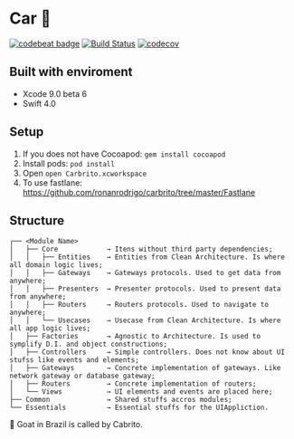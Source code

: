 # Car 🐐
[![codebeat badge](https://codebeat.co/badges/40a7d80d-a468-42d6-8061-9ca01e426aeb)](https://codebeat.co/projects/github-com-ronanrodrigo-carbrito-master) [![Build Status](https://www.bitrise.io/app/6e4614b5869bfc76/status.svg?token=_Qi9Zsdhv-akGBa0PPg4Eg&branch=master)](https://www.bitrise.io/app/6e4614b5869bfc76) [![codecov](https://codecov.io/gh/ronanrodrigo/carbrito/branch/master/graph/badge.svg)](https://codecov.io/gh/ronanrodrigo/carbrito)

## Built with enviroment
- Xcode 9.0 beta 6
- Swift 4.0

## Setup
1. If you does not have Cocoapod: `gem install cocoapod`
1. Install pods: `pod install`
1. Open `open Carbrito.xcworkspace`
1. To use fastlane: https://github.com/ronanrodrigo/carbrito/tree/master/Fastlane

## Structure
```
┌── <Module Name>
│   ├── Core            → Itens without third party dependencies;
│   │   ├── Entities    → Entities from Clean Architecture. Is where all domain logic lives;
│   │   ├── Gateways    → Gateways protocols. Used to get data from anywhere;
│   │   ├── Presenters  → Presenter protocols. Used to present data from anywhere;
│   │   ├── Routers     → Routers protocols. Used to navigate to anywhere;
│   │   └── Usecases    → Usecase from Clean Architecture. Is where all app logic lives;
│   ├── Factories       → Agnostic to Architecture. Is used to symplify D.I. and object constructions;
│   ├── Controllers     → Simple controllers. Does not know about UI stufss like events and elements;
│   ├── Gateways        → Concrete implementation of gateways. Like network gateway or database gateway;
│   ├── Routers         → Concrete implementation of routers;
│   └── Views           → UI elements and events are placed here;
├── Common              → Shared stuffs accros modules;
└── Essentials          → Essential stuffs for the UIAppliction.
```

🐐 Goat in Brazil is called by Cabrito.
